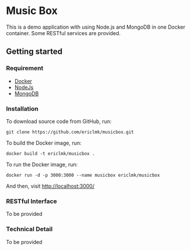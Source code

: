 # Music Box
This is a demo application with using Node.js and MongoDB in one Docker container. Some RESTful services are provided.

## Getting started

### Requirement
* [Docker](http://www.docker.com)
* [NodeJs](http://nodejs.org)
* [MongoDB](http://mongodb.org)


### Installation

To download source code from GitHub, run:

    git clone https://github.com/ericlmk/musicbox.git

To build the Docker image, run:

    docker build -t ericlmk/musicbox .

To run the Docker image, run:

    docker run -d -p 3000:3000 --name musicbox ericlmk/musicbox

And then, visit [http://localhost:3000/](http://localhost:3000/)

### RESTful Interface

To be provided

### Technical Detail

To be provided
